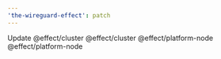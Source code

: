 ```yaml
---
'the-wireguard-effect': patch
---
```


Update @effect/cluster @effect/cluster @effect/platform-node @effect/platform-node
